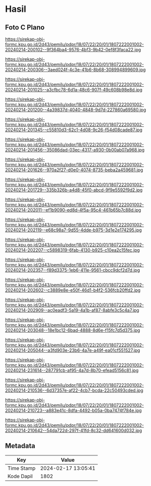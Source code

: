 # Hasil

## Foto C Plano

https://sirekap-obj-formc.kpu.go.id/2d43/pemilu/pdpr/18/07/22/20/01/1807222001002-20240214-200102--9f364ba4-9576-4bf3-9b42-0ef8f3faca22.jpg

https://sirekap-obj-formc.kpu.go.id/2d43/pemilu/pdpr/18/07/22/20/01/1807222001002-20240214-200306--3aed024f-4c3e-41b6-8b68-308994899609.jpg

https://sirekap-obj-formc.kpu.go.id/2d43/pemilu/pdpr/18/07/22/20/01/1807222001002-20240214-201025--a3cfbc78-6d1a-48c6-907f-49c608b98e8d.jpg

https://sirekap-obj-formc.kpu.go.id/2d43/pemilu/pdpr/18/07/22/20/01/1807222001002-20240214-201200--4a39837d-4040-4848-9d7d-227860a69580.jpg

https://sirekap-obj-formc.kpu.go.id/2d43/pemilu/pdpr/18/07/22/20/01/1807222001002-20240214-201345--c55810d3-62c1-4d08-9c26-f54d08cade87.jpg

https://sirekap-obj-formc.kpu.go.id/2d43/pemilu/pdpr/18/07/22/20/01/1807222001002-20240214-201456--35086dad-03ec-4317-a930-0b00ab07a968.jpg

https://sirekap-obj-formc.kpu.go.id/2d43/pemilu/pdpr/18/07/22/20/01/1807222001002-20240214-201626--970a2f27-d0e0-4074-8735-beba2a459681.jpg

https://sirekap-obj-formc.kpu.go.id/2d43/pemilu/pdpr/18/07/22/20/01/1807222001002-20240214-201729--335b326b-a4d8-45f0-abcd-9f9e5592f9d2.jpg

https://sirekap-obj-formc.kpu.go.id/2d43/pemilu/pdpr/18/07/22/20/01/1807222001002-20240214-202011--ef1b9090-ed8d-4f5a-95c4-461b65b7c88d.jpg

https://sirekap-obj-formc.kpu.go.id/2d43/pemilu/pdpr/18/07/22/20/01/1807222001002-20240214-202119--e68c98a7-9d55-4dde-b975-3d1e2e174295.jpg

https://sirekap-obj-formc.kpu.go.id/2d43/pemilu/pdpr/18/07/22/20/01/1807222001002-20240214-202207--c5898319-6fab-4130-b925-c10ea2c15fec.jpg

https://sirekap-obj-formc.kpu.go.id/2d43/pemilu/pdpr/18/07/22/20/01/1807222001002-20240214-202357--f89d3375-1eb6-411e-9561-cbcc9dcf2d7d.jpg

https://sirekap-obj-formc.kpu.go.id/2d43/pemilu/pdpr/18/07/22/20/01/1807222001002-20240214-202602--c3889e8e-e50f-46d1-b4f2-536fcb20ffd2.jpg

https://sirekap-obj-formc.kpu.go.id/2d43/pemilu/pdpr/18/07/22/20/01/1807222001002-20240214-202909--ac0eadf3-5a19-4a1b-af87-8abfe3c5c4a7.jpg

https://sirekap-obj-formc.kpu.go.id/2d43/pemilu/pdpr/18/07/22/20/01/1807222001002-20240214-203048--18e1bc12-6bad-4888-8d6e-f15fc7d5d375.jpg

https://sirekap-obj-formc.kpu.go.id/2d43/pemilu/pdpr/18/07/22/20/01/1807222001002-20240214-205044--a3fd903e-23b6-4a7e-a49f-ea01cf551527.jpg

https://sirekap-obj-formc.kpu.go.id/2d43/pemilu/pdpr/18/07/22/20/01/1807222001002-20240214-231614--287791cb-af95-4a7d-8b70-efead5156c81.jpg

https://sirekap-obj-formc.kpu.go.id/2d43/pemilu/pdpr/18/07/22/20/01/1807222001002-20240214-210536--6d37357e-af22-4cb7-bcda-22c50493cded.jpg

https://sirekap-obj-formc.kpu.go.id/2d43/pemilu/pdpr/18/07/22/20/01/1807222001002-20240214-210723--a883e41c-8dfa-4492-b05a-0ba7474f784e.jpg

https://sirekap-obj-formc.kpu.go.id/2d43/pemilu/pdpr/18/07/22/20/01/1807222001002-20240214-210642--54da722d-297f-41fd-8c32-dd641600d032.jpg


## Metadata

| Key        | Value               |
| ---------- | ------------------- |
| Time Stamp | 2024-02-17 13:05:41 |
| Kode Dapil | 1802                |



